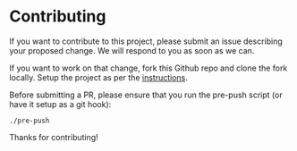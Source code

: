 # Contributing

If you want to contribute to this project, please submit an issue describing your proposed change. We will respond to you as soon as we can.
 
If you want to work on that change, fork this Github repo and clone the fork locally. Setup the project as per the [instructions][home].

Before submitting a PR, please ensure that you run the pre-push script (or have it setup as a git hook):

`./pre-push`

Thanks for contributing!

[home]: https://github.com/gridsmartercities/python-serverless-template/